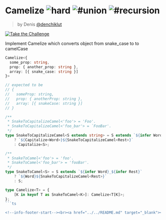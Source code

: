 <!--info-header-start--><h1>Camelize <img src="https://img.shields.io/badge/-hard-de3d37" alt="hard"/> <img src="https://img.shields.io/badge/-%23union-999" alt="#union"/> <img src="https://img.shields.io/badge/-%23recursion-999" alt="#recursion"/></h1><blockquote><p>by Denis <a href="https://github.com/denchiklut" target="_blank">@denchiklut</a></p></blockquote><p><a href="https://tsch.js.org/1383/play" target="_blank"><img src="https://img.shields.io/badge/-Take%20the%20Challenge-3178c6?logo=typescript&logoColor=white" alt="Take the Challenge"/></a> </p><!--info-header-end-->

Implement Camelize which converts object from snake_case to to camelCase

```ts
Camelize<{
  some_prop: string, 
  prop: { another_prop: string },
  array: [{ snake_case: string }]
}>

// expected to be
// {
//   someProp: string, 
//   prop: { anotherProp: string },
//   array: [{ snakeCase: string }]
// }
```

```ts
/**
 * SnakeToCapitalizeCamel<'foo'> = 'Foo'.
 * SnakeToCapitalizeCamel<'foo_bar'> = `FooBar'.
 */
type SnakeToCapitalizeCamel<S extends string> = S extends `${infer Word}_${infer Rest}`
    ? `${Capitalize<Word>}${SnakeToCapitalizeCamel<Rest>}`
    : Capitalize<S>;

/**
 * SnakeToCamel<'foo'> = 'foo'.
 * SnakeToCamel<'foo_bar'> = 'fooBar'.
 */
type SnakeToCamel<S> = S extends `${infer Word}_${infer Rest}`
    ? `${Word}${SnakeToCapitalizeCamel<Rest>}`
    : S;

type Camelize<T> = {
    [K in keyof T as SnakeToCamel<K>]: Camelize<T[K]>;
};
```ts

<!--info-footer-start--><br><a href="../../README.md" target="_blank"><img src="https://img.shields.io/badge/-Back-grey" alt="Back"/></a> <a href="https://tsch.js.org/1383/answer" target="_blank"><img src="https://img.shields.io/badge/-Share%20your%20Solutions-teal" alt="Share your Solutions"/></a> <a href="https://tsch.js.org/1383/solutions" target="_blank"><img src="https://img.shields.io/badge/-Check%20out%20Solutions-de5a77?logo=awesome-lists&logoColor=white" alt="Check out Solutions"/></a> <!--info-footer-end-->
